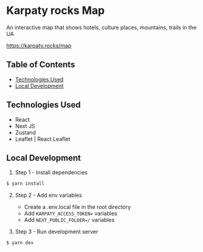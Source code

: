 # Karpaty rocks Map

An interactive map that shows hotels, culture places, mountains, trails in the UA

https://karpaty.rocks/map

## Table of Contents

- [Technologies Used](#technologies-used)
- [Local Development](#local-development)

## Technologies Used

- React
- Next JS
- Zustand
- Leaflet | React Leaflet

## Local Development

1. Step 1 - Install dependencies
```bash
$ yarn install
```
2. Step 2 - Add env variables
   - Create a .env.local file in the root directory
   - Add ```KARPATY_ACCESS_TOKEN=``` variables
   - Add ```NEXT_PUBLIC_FOLDER=/``` variables

1. Step 3 - Run development server
```bash
$ yarn dev
```
